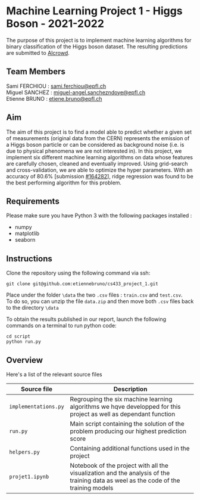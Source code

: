 # Machine Learning Project 1 - Higgs Boson - 2021-2022

The purpose of this project is to implement machine learning algorithms for binary classification of the Higgs boson dataset. The resulting predictions are submitted to [AIcrowd](https://www.aicrowd.com/challenges/epfl-machine-learning-higgs).

## Team Members
Sami FERCHIOU : sami.ferchiou@epfl.ch <br/>
Miguel SANCHEZ : miguel-angel.sanchezndoye@epfl.ch <br/>
Etienne BRUNO : etiene.bruno@epfl.ch <br/>

##  Aim
The aim of this project is to find a model able to predict whether a given set of measurements (original data from the CERN) represents the emission of a Higgs boson particle or can be considered as background noise (i.e. is due to physical phenomena we are not interested in). In this project, we implement six different machine learning algorithms on data whose features are carefully chosen, cleaned and eventually improved. Using grid-search and cross-validation, we are able to optimize the hyper parameters. With an accuracy of 80.6\% [submission [#164282](https://www.aicrowd.com/4debf471-3bcd-4350-b818-358b16fff330)], ridge regression was found to be the best performing algorithm for this problem.

## Requirements
Please make sure you have Python 3 with the following packages installed :
- numpy
- matplotlib
- seaborn

## Instructions
Clone the repository using the following command via ssh:
```
git clone git@github.com:etiennebruno/cs433_project_1.git
```
Place under the folder `\data` the two `.csv` files : `train.csv` and `test.csv`. <br/>
To do so, you can unzip the file `data.zip` and then move both `.csv` files back to the directory `\data` <br/>

To obtain the results published in our report, launch the following commands on a terminal to run python code:
```
cd script
python run.py
```

## Overview
Here's a list of the relevant source files 

|Source file | Description|
|---|---|
| `implementations.py`  | Regrouping the six machine learning algorithms we hqve developped for this project as well as dependant function|
|`run.py`               | Main script containing the solution of the problem producing our highest prediction score|
|`helpers.py`           | Containing additional functions used in the project|
|`projet1.ipynb`        | Notebook of the project with all the visualization and the analysis of the training data as weel as the code of the training models|
